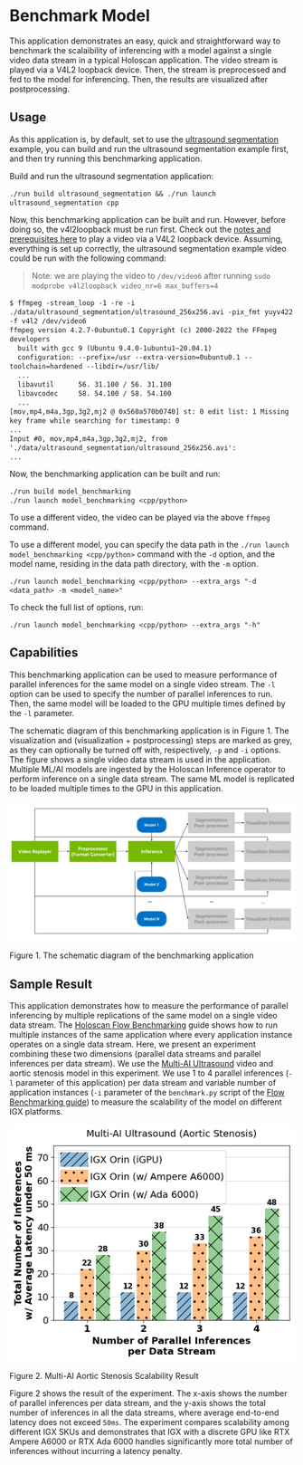 # Benchmark Model

This application demonstrates an easy, quick and straightforward way to benchmark the scalaibility of
inferencing with a model against a single video data stream in a typical Holoscan application. The
video stream is played via a V4L2 loopback device. Then, the stream is preprocessed and fed to the
model for inferencing. Then, the results are visualized after postprocessing.

## Usage

As this application is, by default, set to use the 
[ultrasound segmentation](../ultrasound_segmentation/) example, you can build and run the ultrasound
segmentation example first, and then try running this benchmarking application.

Build and run the ultrasound segmentation application:
```
./run build ultrasound_segmentation && ./run launch ultrasound_segmentation cpp
```

Now, this benchmarking application can be built and run. However, before doing so, the v4l2loopback
must be run first. Check out the [notes and prerequisites
here](https://github.com/nvidia-holoscan/holoscan-sdk/tree/main/examples/v4l2_camera) to play a
video via a V4L2 loopback device. Assuming, everything is set up correctly, the ultrasound
segmentation example video could be run with the following command:

> Note: we are playing the video to `/dev/video6` after running `sudo modprobe v4l2loopback video_nr=6 max_buffers=4`
```
$ ffmpeg -stream_loop -1 -re -i ./data/ultrasound_segmentation/ultrasound_256x256.avi -pix_fmt yuyv422 -f v4l2 /dev/video6
ffmpeg version 4.2.7-0ubuntu0.1 Copyright (c) 2000-2022 the FFmpeg developers
  built with gcc 9 (Ubuntu 9.4.0-1ubuntu1~20.04.1)
  configuration: --prefix=/usr --extra-version=0ubuntu0.1 --toolchain=hardened --libdir=/usr/lib/
  ...
  libavutil      56. 31.100 / 56. 31.100
  libavcodec     58. 54.100 / 58. 54.100
  ...
[mov,mp4,m4a,3gp,3g2,mj2 @ 0x560a570b0740] st: 0 edit list: 1 Missing key frame while searching for timestamp: 0
...
Input #0, mov,mp4,m4a,3gp,3g2,mj2, from './data/ultrasound_segmentation/ultrasound_256x256.avi':
...
```

Now, the benchmarking application can be built and run:
```
./run build model_benchmarking
./run launch model_benchmarking <cpp/python>
```

To use a different video, the video can be played via the above `ffmpeg` command.

To use a different model, you can specify the data path in the 
`./run launch model_benchmarking <cpp/python>` command with the `-d` option, and the model name,
residing in the data path directory, with the `-m` option.

```
./run launch model_benchmarking <cpp/python> --extra_args "-d <data_path> -m <model_name>"
```

To check the full list of options, run:
```
./run launch model_benchmarking <cpp/python> --extra_args "-h"
```

## Capabilities
This benchmarking application can be used to measure performance of parallel inferences for the same
model on a single video stream. The `-l` option can be used to specify the number of parallel
inferences to run. Then, the same model will be loaded to the GPU multiple times defined by the `-l`
parameter. 

The schematic diagram of this benchmarking application is in Figure 1. The visualization and
(visualization + postprocessing) steps are marked as grey, as they can optionally be turned off
with, respectively, `-p` and `-i` options. The figure shows a single video data stream is used in
the application. Multiple ML/AI models are ingested by the Holoscan Inference operator to perform
inference on a single data stream. The same ML model is replicated to be loaded multiple times to
the GPU in this application.

![Benchmark Model](./model_benchmarking.png)

Figure 1. The schematic diagram of the benchmarking application

## Sample Result
This application demonstrates how to measure the performance of parallel inferencing by multiple
replications of the same model on a single video data stream. The [Holoscan Flow
Benchmarking](../tutorial/holoscan_flow_benchmarking/) guide shows how to run multiple instances of
the same application where every application instance operates on a single data stream. 
Here, we present an experiment
combining these two dimensions (parallel data streams and parallel inferences per data stream). We
use the [Multi-AI Ultrasound](../multiai_ultrasound/) video and aortic stenosis model in this
experiment. We use 1 to 4 parallel inferences (`-l` parameter of this application) per data stream 
and variable number of application instances (`-i` parameter of the `benchmark.py` script of the
[Flow Benchmarking guide](../tutorial/holoscan_flow_benchmarking/)) to measure the scalability of
the model on different IGX platforms.

![Multi-AI Aortic Stenosis Scalability](./multiai_igx.png)

Figure 2. Multi-AI Aortic Stenosis Scalability Result

Figure 2 shows the result of the experiment. The x-axis shows the number of parallel inferences per
data stream, and the y-axis shows the total number of inferences in all the data streams,
where average end-to-end latency does not exceed `50ms`. The experiment compares scalability among
different IGX SKUs and demonstrates that IGX with a discrete GPU like RTX
Ampere A6000 or RTX Ada 6000 handles significantly more total number of inferences without incurring a
latency penalty.
